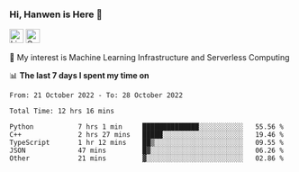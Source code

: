 ### Hi, Hanwen is Here 👋
<p>
	<a href="https://www.linkedin.com/in/liu-hanwen/"><img src="https://img.shields.io/badge/@hanwen-0A66C2?style=flat&logo=LinkedIn&logoColor=white" alt="Linkedin"  height="25px"/></a> 
	<a href="https://scholar.google.com/citations?user=HDF0su0AAAAJ"><img src="https://img.shields.io/badge/scholar-4385FE.svg?&style=plastic&logo=google-scholar&logoColor=white" alt="Google Scholar" height="25px"> </a>
</p>
🌱 My interest is Machine Learning Infrastructure and Serverless Computing

📊 **The last 7 days I spent my time on** 
<!--START_SECTION:waka-->

```text
From: 21 October 2022 - To: 28 October 2022

Total Time: 12 hrs 16 mins

Python           7 hrs 1 min     ██████████████░░░░░░░░░░░   55.56 %
C++              2 hrs 27 mins   █████░░░░░░░░░░░░░░░░░░░░   19.46 %
TypeScript       1 hr 12 mins    ██▒░░░░░░░░░░░░░░░░░░░░░░   09.55 %
JSON             47 mins         █▓░░░░░░░░░░░░░░░░░░░░░░░   06.26 %
Other            21 mins         ▓░░░░░░░░░░░░░░░░░░░░░░░░   02.86 %
```

<!--END_SECTION:waka-->


<!--
**david990917/david990917** is a ✨ _special_ ✨ repository because its `README.md` (this file) appears on your GitHub profile.

Here are some ideas to get you started:

- 🔭 I’m currently working on ...
- 🌱 I’m currently learning ...
- 👯 I’m looking to collaborate on ...
- 🤔 I’m looking for help with ...
- 💬 Ask me about ...
- 📫 How to reach me: ...
- 😄 Pronouns: ...
- ⚡ Fun fact: ...
-->
